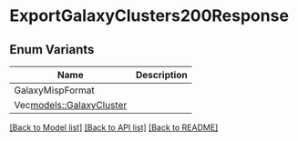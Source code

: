 # ExportGalaxyClusters200Response

## Enum Variants

| Name | Description |
|---- | -----|
| GalaxyMispFormat |  |
| Vec<models::GalaxyCluster> |  |

[[Back to Model list]](../README.md#documentation-for-models) [[Back to API list]](../README.md#documentation-for-api-endpoints) [[Back to README]](../README.md)


